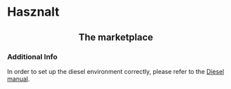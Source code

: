 
# Hasznalt

<h2 align="center">

The marketplace

</h2>

### Additional Info

In order to set up the diesel environment correctly, please refer to the [Diesel manual](https://diesel.rs/guides/getting-started).
